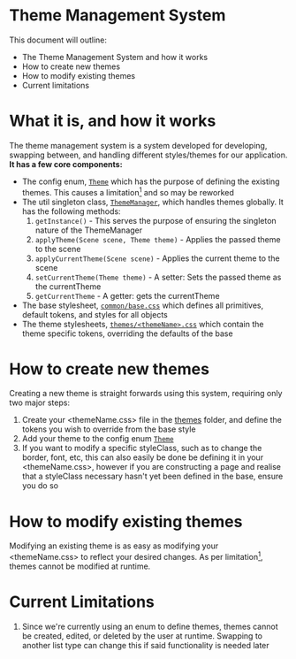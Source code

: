 # Theme Management System
This document will outline:
- The Theme Management System and how it works
- How to create new themes
- How to modify existing themes
- Current limitations

# What it is, and how it works
The theme management system is a system developed for developing, swapping between, and handling different styles/themes for our application. <br> 
**It has a few core components:**
- The config enum, [`Theme`](../src/main/java/com/qut/cab302_project_pomodora/config/Theme.java) which has the purpose of defining the existing themes. This causes a limitation[<sup>1</sup>](#current-limitations) and so may be reworked
- The util singleton class, [`ThemeManager`](../src/main/java/com/qut/cab302_project_pomodora/util/ThemeManager.java), which handles themes globally. It has the following methods:
  1. `getInstance()` - This serves the purpose of ensuring the singleton nature of the ThemeManager
  2. `applyTheme(Scene scene, Theme theme)` - Applies the passed theme to the scene
  3. `applyCurrentTheme(Scene scene)` - Applies the current theme to the scene
  4. `setCurrentTheme(Theme theme)` - A setter: Sets the passed theme as the currentTheme
  5. `getCurrentTheme` - A getter: gets the currentTheme
- The base stylesheet, [`common/base.css`](../src/main/resources/com/qut/cab302_project_pomodora/css/common/base.css) which defines all primitives, default tokens, and styles for all objects
- The theme stylesheets, [`themes/<themeName>.css`](../src/main/resources/com/qut/cab302_project_pomodora/css/themes/) which contain the theme specific tokens, overriding the defaults of the base

# How to create new themes
Creating a new theme is straight forwards using this system, requiring only two major steps:
1. Create your <themeName.css> file in the [themes](../src/main/resources/com/qut/cab302_project_pomodora/css/themes/) folder, and define the tokens you wish to override from the base style
2. Add your theme to the config enum [`Theme`](../src/main/java/com/qut/cab302_project_pomodora/config/Theme.java)
3. If you want to modify a specific styleClass, such as to change the border, font, etc, this can also easily be done be defining it in your <themeName.css>, however if you are constructing a page and realise that a styleClass necessary hasn't yet been defined in the base, ensure you do so

# How to modify existing themes
Modifying an existing theme is as easy as modifying your <themeName.css> to reflect your desired changes. As per limitation[<sup>1</sup>](#current-limitations), themes cannot be modified at runtime.

# Current Limitations
1. Since we're currently using an enum to define themes, themes cannot be created, edited, or deleted by the user at runtime. Swapping to another list type can change this if said functionality is needed later